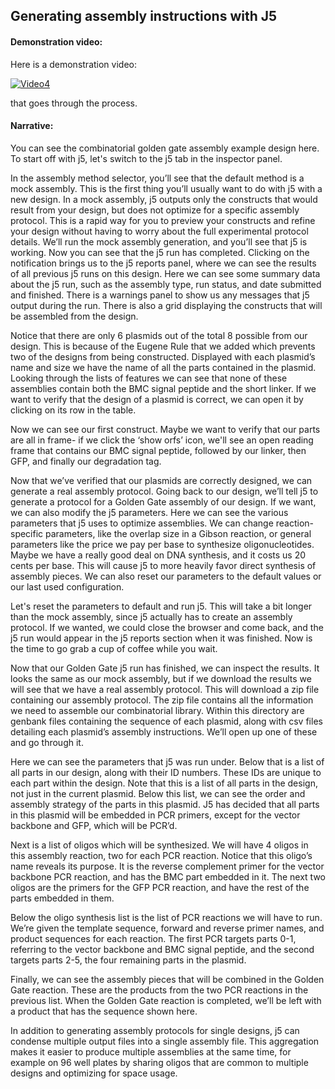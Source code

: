 ## Generating assembly instructions with J5

#### Demonstration video:

Here is a demonstration video:

[![Video4](https://dl.dropbox.com/s/fog6wnu8vmxvy1c/video4.png)](https://www.youtube.com/watch?v=XQTLDhOusas)

that goes through the process.

#### Narrative:

You can see the combinatorial golden gate assembly example design here. To start off with j5, let's switch to the j5 tab in the inspector panel.

In the assembly method selector, you’ll see that the default method is a mock assembly. This is the first thing you’ll usually want to do with j5 with a new design. In a mock assembly, j5 outputs only the constructs that would result from your design, but does not optimize for a specific assembly protocol. This is a rapid way for you to preview your constructs and refine your design without having to worry about the full experimental protocol details. We’ll run the mock assembly generation, and you’ll see that j5 is working. Now you can see that the j5 run has completed. Clicking on the notification brings us to the j5 reports panel, where we can see the results of all previous j5 runs on this design. Here we can see some summary data about the j5 run, such as the assembly type, run status, and date submitted and finished. There is a warnings panel to show us any messages that j5 output during the run. There is also a grid displaying the constructs that will be assembled from the design.

Notice that there are only 6 plasmids out of the total 8 possible from our design. This is because of the Eugene Rule that we added which prevents two of the designs from being constructed. Displayed with each plasmid’s name and size we have the name of all the parts contained in the plasmid. Looking through the lists of features we can see that none of these assemblies contain both the BMC signal peptide and the short linker. If we want to verify that the design of a plasmid is correct, we can open it by clicking on its row in the table.

Now we can see our first construct. Maybe we want to verify that our parts are all in frame- if we click the ‘show orfs’ icon, we'll see an open reading frame that contains our BMC signal peptide, followed by our linker, then GFP, and finally our degradation tag.

Now that we’ve verified that our plasmids are correctly designed, we can generate a real assembly protocol. Going back to our design, we’ll tell j5 to generate a protocol for a Golden Gate assembly of our design. If we want, we can also modify the j5 parameters. Here we can see the various parameters that j5 uses to optimize assemblies. We can change reaction-specific parameters, like the overlap size in a Gibson reaction, or general parameters like the price we pay per base to synthesize oligonucleotides. Maybe we have a really good deal on DNA synthesis, and it costs us 20 cents per base. This will cause j5 to more heavily favor direct synthesis of assembly pieces. We can also reset our parameters to the default values or our last used configuration. 

Let's reset the parameters to default and run j5.  This will take a bit longer than the mock assembly, since j5 actually has to create an assembly protocol. If we wanted, we could close the browser and come back, and the j5 run would appear in the j5 reports section when it was finished. Now is the time to go grab a cup of coffee while you wait.

Now that our Golden Gate j5 run has finished, we can inspect the results. It looks the same as our mock assembly, but if we download the results we will see that we have a real assembly protocol. This will download a zip file containing our assembly protocol. The zip file contains all the information we need to assemble our combinatorial library. Within this directory are genbank files containing the sequence of each plasmid, along with csv files detailing each plasmid’s assembly instructions. We’ll open up one of these and go through it.

Here we can see the parameters that j5 was run under. Below that is a list of all parts in our design, along with their ID numbers. These IDs are unique to each part within the design. Note that this is a list of all parts in the design, not just in the current plasmid. Below this list, we can see the order and assembly strategy of the parts in this plasmid. J5 has decided that all parts in this plasmid will be embedded in PCR primers, except for the vector backbone and GFP, which will be PCR’d.

Next is a list of oligos which will be synthesized. We will have 4 oligos in this assembly reaction, two for each PCR reaction. Notice that this oligo’s name reveals its purpose. It is the reverse complement primer for the vector backbone PCR reaction, and has the BMC part embedded in it. The next two oligos are the primers for the GFP PCR reaction, and have the rest of the parts embedded in them.

Below the oligo synthesis list is the list of PCR reactions we will have to run. We’re given the template sequence, forward and reverse primer names, and product sequences for each reaction. The first PCR targets parts 0-1, referring to the vector backbone and BMC signal peptide, and the second targets parts 2-5, the four remaining parts in the plasmid.

Finally, we can see the assembly pieces that will be combined in the Golden Gate reaction. These are the products from the two PCR reactions in the previous list. When the Golden Gate reaction is completed, we’ll be left with a product that has the sequence shown here.

In addition to generating assembly protocols for single designs, j5 can condense multiple output files into a single assembly file. This aggregation makes it easier to produce multiple assemblies at the same time, for example on 96 well plates by sharing oligos that are common to multiple designs and optimizing for space usage.